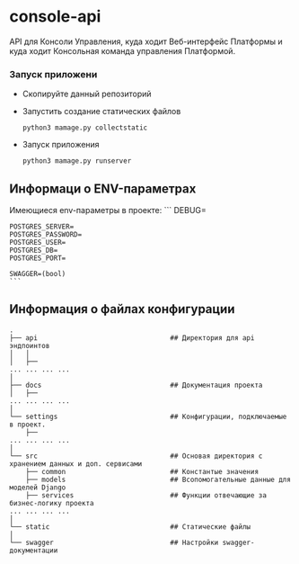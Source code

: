 # console-api

API для Консоли Управления, куда ходит Веб-интерфейс Платформы и куда ходит Консольная команда управления Платформой. 

### Запуск приложени

- Скопируйте данный репозиторий

- Запустить создание статических файлов
    ```
    python3 mamage.py collectstatic
    ```
- Запуск приложения
    ```
    python3 mamage.py runserver
    ```

## Информаци о ENV-параметрах
Имеющиеся env-параметры в проекте:
    ```
    DEBUG=

    POSTGRES_SERVER=
    POSTGRES_PASSWORD=
    POSTGRES_USER=
    POSTGRES_DB=
    POSTGRES_PORT=
    
    SWAGGER=(bool)
    ```

## Информация о файлах конфигурации
```text
.
├── api                                 ## Директория для api эндпоинтов
│   │                                   
│   ├──                                
... ... ... ...
│
├── docs                                ## Документация проекта
│   ├──                                 
... ... ... ...
│
└── settings                            ## Конфигурации, подключаемые в проект.
    ├──
... ... ... ...
│
└── src                                 ## Основая директория с хранением данных и доп. сервисами
    ├── сommon                          ## Константые значения
    ├── models                          ## Всопомогательные данные для моделей Django
    ├── services                        ## Функции отвечающие за бизнес-логику проекта
... ... ... ...
│
└── static                              ## Статические файлы
│
└── swagger                             ## Настройки swagger-документации
```